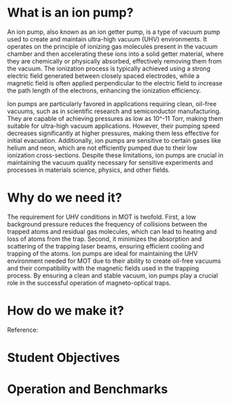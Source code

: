 # What is an ion pump?

An ion pump, also known as an ion getter pump, is a type of vacuum pump used to create and maintain ultra-high vacuum (UHV) environments. It operates on the principle of ionizing gas molecules present in the vacuum chamber and then accelerating these ions into a solid getter material, where they are chemically or physically absorbed, effectively removing them from the vacuum. The ionization process is typically achieved using a strong electric field generated between closely spaced electrodes, while a magnetic field is often applied perpendicular to the electric field to increase the path length of the electrons, enhancing the ionization efficiency.

Ion pumps are particularly favored in applications requiring clean, oil-free vacuums, such as in scientific research and semiconductor manufacturing. They are capable of achieving pressures as low as 10^-11 Torr, making them suitable for ultra-high vacuum applications. However, their pumping speed decreases significantly at higher pressures, making them less effective for initial evacuation. Additionally, ion pumps are sensitive to certain gases like helium and neon, which are not efficiently pumped due to their low ionization cross-sections. Despite these limitations, ion pumps are crucial in maintaining the vacuum quality necessary for sensitive experiments and processes in materials science, physics, and other fields.

# Why do we need it?

The requirement for UHV conditions in MOT is twofold. First, a low background pressure reduces the frequency of collisions between the trapped atoms and residual gas molecules, which can lead to heating and loss of atoms from the trap. Second, it minimizes the absorption and scattering of the trapping laser beams, ensuring efficient cooling and trapping of the atoms. Ion pumps are ideal for maintaining the UHV environment needed for MOT due to their ability to create oil-free vacuums and their compatibility with the magnetic fields used in the trapping process. By ensuring a clean and stable vacuum, ion pumps play a crucial role in the successful operation of magneto-optical traps.


# How do we make it?

Reference:

# Student Objectives

# Operation and Benchmarks


